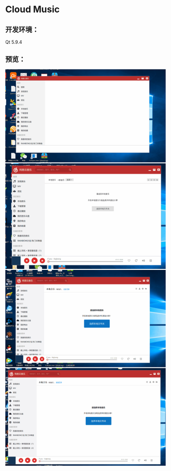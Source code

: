 # Cloud Music
## 开发环境：
Qt 5.9.4
## 预览：
![1](/snapshot/musicdemo.gif)
![2](/snapshot/3.gif)
![3](/snapshot/LocalMusicUI.gif)
![4](/snapshot/4.gif)